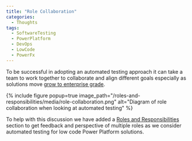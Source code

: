 ```yaml
---
title: "Role Collaboration"
categories:
  - Thoughts
tags:
  - SoftwareTesting
  - PowerPlatform
  - DevOps
  - LowCode
  - PowerFx
---
```


To be successful in adopting an automated testing approach it can take a team to work together to collaborate and align different goals especially as solutions move [grow to enterprise grade](/powerfuldev-testing/context/growing-to-enterprise-grade).


{% include figure popup=true image_path="/roles-and-responsibilities/media/role-collaboration.png" alt="Diagram of role collaboration when looking at automated testing" %}

To help with this discussion we have added a [Roles and Responsibilities](/powerfuldev-testing/roles-and-responsibilities) section to get feedback and perspective of multiple roles as we consider automated testing for low code Power Platform solutions.
